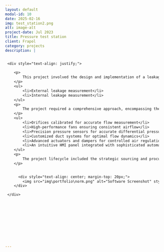 ```yaml
---
layout: default
modal-id: 10
date: 2025-02-16
img: test_station2.png
alt: image-alt
project-date: Jul 2023
title: Pressure test station
client: Frapol
category: projects
description: |


 <div style="text-align: justify;">
    
    <p>
        This project involved the design and implementation of a leakage measurement stand in accordance with the PN EN 13141-7 standard, which outlines the methodology for testing the airtightness of recuperators. The primary objectives of the system were to ensure precise and reliable:
    </p>
    <ul>
        <li>External leakage measurement</li>
        <li>Internal leakage measurement</li>
    </ul>
    <p>
        The project required a comprehensive approach, encompassing the specification and integration of all essential components. This included:
    </p>
    <ul>
        <li>Orifices calibrated for accurate flow measurement</li>
        <li>High-performance fans ensuring consistent airflow</li>
        <li>Precision pressure sensors for accurate differential pressure readings</li>
        <li>Customized duct systems for optimal flow dynamics</li>
        <li>Advanced actuators and dampers for controlled air regulation</li>
        <li>An intuitive HMI panel integrated with sophisticated automation systems for streamlined operation and monitoring</li>
    </ul>
    <p>
        The project lifecycle included the strategic sourcing and procurement of all equipment, ensuring that components met the highest industry standards and were ready for seamless integration during the production phase. 
    </p>
  

      <div style="text-align: center; margin-top: 20px;">
        <img src="img\portfolio\norm.png" alt="Software Screenshot" style="max-width: 100%; height: auto; border: 1px solid #ddd; border-radius: 5px; padding: 5px;">
    </div>

 </div>






 




---
```

